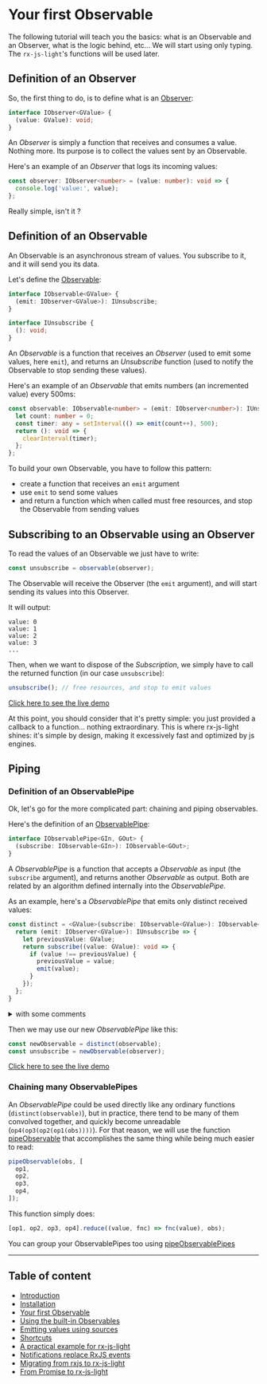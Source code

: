 # Your first Observable

The following tutorial will teach you the basics: what is an Observable and an Observer, what is the logic behind, etc...
We will start using only typing. The `rx-js-light`'s functions will be used later.

## Definition of an Observer

So, the first thing to do, is to define what is an [Observer](../../observer/type/observer.md):

```ts
interface IObserver<GValue> {
  (value: GValue): void;
}
```

An *Observer* is simply a function that receives and consumes a value. Nothing more.
Its purpose is to collect the values sent by an Observable.

Here's an example of an *Observer* that logs its incoming values:

```ts
const observer: IObserver<number> = (value: number): void => {
  console.log('value:', value);
};
```

Really simple, isn't it ?

## Definition of an Observable

An Observable is an asynchronous stream of values. You subscribe to it, and it will send you its data.

Let's define the [Observable](../../observable/type/observable.md):

```ts
interface IObservable<GValue> {
  (emit: IObserver<GValue>): IUnsubscribe;
}

interface IUnsubscribe {
  (): void;
}
```

An *Observable* is a function that receives an *Observer* (used to emit some values, here `emit`),
and returns an *Unsubscribe* function (used to notify the Observable to stop sending these values).

Here's an example of an *Observable* that emits numbers (an incremented value) every 500ms:

```ts
const observable: IObservable<number> = (emit: IObserver<number>): IUnsubscribe => {
  let count: number = 0;
  const timer: any = setInterval(() => emit(count++), 500);
  return (): void => {
    clearInterval(timer);
  };
};
```

To build your own Observable, you have to follow this pattern:

- create a function that receives an `emit` argument
- use `emit` to send some values
- and return a function which when called must free resources, and stop the Observable from sending values

## Subscribing to an Observable using an Observer

To read the values of an Observable we just have to write:

```ts
const unsubscribe = observable(observer);
```

The Observable will receive the Observer (the `emit` argument), and will start sending its values into this Observer.

It will output:

```text
value: 0
value: 1
value: 2
value: 3
...
```

Then, when we want to dispose of the *Subscription*, we simply have to call the returned function (in our case `unsubscribe`):

```ts
unsubscribe(); // free resources, and stop to emit values
```

[Click here to see the live demo](https://stackblitz.com/edit/typescript-z84bj8?devtoolsheight=33&file=index.ts)

At this point, you should consider that it's pretty simple: you just provided a callback to a function... nothing extraordinary.
This is where rx-js-light shines: it's simple by design, making it excessively fast and optimized by js engines.

## Piping

### Definition of an ObservablePipe

Ok, let's go for the more complicated part: chaining and piping observables.

Here's the definition of an [ObservablePipe](../../observable/pipes/type/observable-pipe.md):

```ts
interface IObservablePipe<GIn, GOut> {
  (subscribe: IObservable<GIn>): IObservable<GOut>;
}
```

A *ObservablePipe* is a function that accepts a *Observable* as input (the `subscribe` argument), and returns another 
*Observable* as output. Both are related by an algorithm defined internally into the *ObservablePipe*.

As an example, here's a *ObservablePipe* that emits only distinct received values:

```ts
const distinct = <GValue>(subscribe: IObservable<GValue>): IObservable<GValue> => {
  return (emit: IObserver<GValue>): IUnsubscribe => {
    let previousValue: GValue;
    return subscribe((value: GValue): void => {
      if (value !== previousValue) {
        previousValue = value;
        emit(value);
      }
    });
  };
}
```

<details>
  <summary>with some comments</summary>

  ```ts
  const distinct = <GValue>(subscribe: IObservable<GValue>): IObservable<GValue> => {
  // returns a new Observable
  return (emit: IObserver<GValue>): IUnsubscribe => {
    // defines a previous value
    let previousValue: GValue;
    // subscribes to the provided Observable
    return subscribe((value: GValue) => {
      // if the received value differs from the previous one
      if (value !== previousValue) {
        // we replace previousValue with the new value
        previousValue = value;
        // and we emit the value
        emit(value);
      }
    });
  };
};
  ```

</details>

Then we may use our new *ObservablePipe* like this:

```ts
const newObservable = distinct(observable);
const unsubscribe = newObservable(observer);
```

[Click here to see the live demo](https://stackblitz.com/edit/typescript-y9g9fd?devtoolsheight=33&file=index.ts)

### Chaining many ObservablePipes

An *ObservablePipe* could be used directly like any ordinary functions (`distinct(observable)`), but in practice, there
tend to be many of them convolved together, and quickly become unreadable (`op4(op3(op2(op1(obs))))`). For that reason,
we will use the function [pipeObservable](../../observable/helpers/piping/pipe-observable/pipe-observable.md)
that accomplishes the same thing while being much easier to read:

```ts
pipeObservable(obs, [
  op1,
  op2,
  op3,
  op4,
]);
```

This function simply does:

```ts
[op1, op2, op3, op4].reduce((value, fnc) => fnc(value), obs);
```

You can group your ObservablePipes too using [pipeObservablePipes](../../observable/helpers/piping/pipe-observable-pipes/pipe-observable-pipes.md)

---

## Table of content

- [Introduction](./01-introduction.md)
- [Installation](./02-installation.md)
- [Your first Observable](./03-your-first-observable.md)
- [Using the built-in Observables](./04-using-the-built-in-observables.md)
- [Emitting values using sources](./05-sources.md)
- [Shortcuts](./06-rx-js-light-shortcuts.md)
- [A practical example for rx-js-light](./07-practical-example/07-practical-example.md)
- [Notifications replace RxJS events](./08-notifications.md)
- [Migrating from rxjs to rx-js-light](./09-migrating-from-rxjs-to-rx-js-light.md)
- [From Promise to rx-js-light](./10-from-promise-to-rx-js-light.md)

